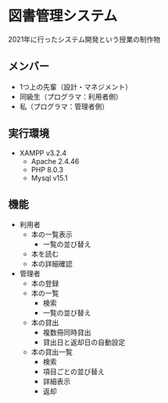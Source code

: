 # 図書管理システム

2021年に行ったシステム開発という授業の制作物

## メンバー

- 1つ上の先輩（設計・マネジメント）
- 同級生（プログラマ：利用者側）
- 私（プログラマ：管理者側）

## 実行環境

- XAMPP v3.2.4
  - Apache 2.4.46
  - PHP 8.0.3
  - Mysql v15.1

## 機能

- 利用者
  - 本の一覧表示
    - 一覧の並び替え
  - 本を読む
  - 本の詳細確認
- 管理者
  - 本の登録
  - 本の一覧
    - 検索
    - 一覧の並び替え
  - 本の貸出
    - 複数冊同時貸出
    - 貸出日と返却日の自動設定
  - 本の貸出一覧
    - 検索
    - 項目ごとの並び替え
    - 詳細表示
    - 返却
